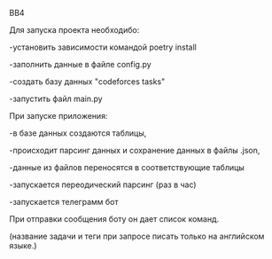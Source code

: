 BB4

Для запуска проекта необходибо: 

-установить зависимости командой poetry install

-заполнить данные в файле config.py

-создать базу данных "codeforces tasks" 

-запустить файл main.py

При запуске приложения: 

-в базе данных создаются таблицы, 

-происходит парсинг данных и сохранение данных в файлы .json,

-данные из файлов переносятся в соответствующие таблицы

-запускается переодический парсинг (раз в час)

-запускается телеграмм бот

При отправки сообщения боту он дает список команд.

(название задачи и теги при запросе писать только на английском языке.)
